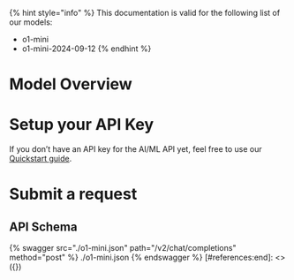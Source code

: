 [#references:start]: <> ({ "template": "openapi" })
{% hint style="info" %}
This documentation is valid for the following list of our models:
* o1-mini
* o1-mini-2024-09-12
{% endhint %}

# Model Overview


# Setup your API Key
If you don’t have an API key for the AI/ML API yet, feel free to use our [Quickstart guide](https://docs.aimlapi.com/quickstart/setting-up).

# Submit a request
## API Schema
{% swagger src="./o1-mini.json" path="/v2/chat/completions" method="post" %}
./o1-mini.json
{% endswagger %}
[#references:end]: <> ({})